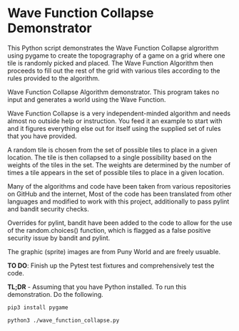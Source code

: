 # Wave Function Collapse Demonstrator

This Python script demonstrates the Wave Function Collapse algrorithm using pygame to create the topogragraphy of a game on a grid where one tile is randomly picked and placed. The Wave Function Algorithm then proceeds to fill out the rest of the grid with various tiles according to the rules provided to the algorithm.

Wave Function Collapse Algorithm demonstrator. This program takes no input and generates a world using the Wave Function.

Wave Function Collapse is a very independent-minded algorithm and needs almost no outside help or instruction. You feed it an example to start with and it figures everything else out for itself using the supplied set of rules that you have provided.

A random tile is chosen from the set of possible tiles to place in a given location. The tile is then collapsed to a single possibility based on the weights of the tiles in the set. The weights are determined by the number of times a tile appears in the set of possible tiles to place in a given location. 

Many of the algorithms and code have been taken from various repositories on GitHub and the internet, Most of the code has been translated from other languages and modified to work with this project, additionally to pass pylint and bandit security checks. 

Overrides for pylint, bandit have been added to the code to allow for the use of the random.choices() function, which is flagged as a false positive security issue by bandit and pylint.

The graphic (sprite) images are from Puny World and are freely usuable.

**TO DO**: Finish up the Pytest test fixtures and comprehensively test the code.

**TL;DR** - Assuming that you have Python installed. To run this demonstration. Do the following.

```bash
pip3 install pygame
```

```bash
python3 ./wave_function_collapse.py
```

